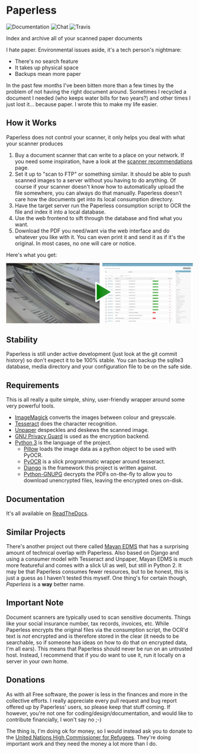 # Paperless

![Documentation](https://readthedocs.org/projects/paperless/badge/?version=latest)
![Chat](https://badges.gitter.im/danielquinn/paperless.svg)
![Travis](https://travis-ci.org/danielquinn/paperless.svg?branch=master)

Index and archive all of your scanned paper documents

I hate paper.  Environmental issues aside, it's a tech person's nightmare:

* There's no search feature
* It takes up physical space
* Backups mean more paper

In the past few months I've been bitten more than a few times by the problem
of not having the right document around.  Sometimes I recycled a document I
needed (who keeps water bills for two years?) and other times I just lost
it... because paper.  I wrote this to make my life easier.


## How it Works

Paperless does not control your scanner, it only helps you deal with what your
scanner produces

1. Buy a document scanner that can write to a place on your network.  If you
   need some inspiration, have a look at the [scanner recommendations](https://paperless.readthedocs.io/en/latest/scanners.html)
   page.
2. Set it up to "scan to FTP" or something similar. It should be able to push
   scanned images to a server without you having to do anything.  Of course if
   your scanner doesn't know how to automatically upload the file somewhere,
   you can always do that manually.  Paperless doesn't care how the documents
   get into its local consumption directory.
3. Have the target server run the Paperless consumption script to OCR the file
   and index it into a local database.
4. Use the web frontend to sift through the database and find what you want.
5. Download the PDF you need/want via the web interface and do whatever you
   like with it.  You can even print it and send it as if it's the original.
   In most cases, no one will care or notice.

Here's what you get:

![The before and after](docs/_static/screenshot.png?raw=true)


## Stability

Paperless is still under active development (just look at the git commit
history) so don't expect it to be 100% stable.  You can backup the sqlite3
database, media directory and your configuration file to be on the safe side.


## Requirements

This is all really a quite simple, shiny, user-friendly wrapper around some
very powerful tools.

* [ImageMagick](http://imagemagick.org/) converts the images between colour and
  greyscale.
* [Tesseract](https://github.com/tesseract-ocr) does the character recognition.
* [Unpaper](https://www.flameeyes.eu/projects/unpaper) despeckles and deskews
  the scanned image.
* [GNU Privacy Guard](https://gnupg.org/) is used as the encryption backend.
* [Python 3](https://python.org/) is the language of the project.
  * [Pillow](https://pypi.python.org/pypi/pillowfight/) loads the image data as
    a python object to be used with PyOCR.
  * [PyOCR](https://github.com/jflesch/pyocr) is a slick programmatic wrapper
    around tesseract.
  * [Django](https://www.djangoproject.com/) is the framework this project is 
    written against.
  * [Python-GNUPG](http://pythonhosted.org/python-gnupg/) decrypts the PDFs
    on-the-fly to allow you to download unencrypted files, leaving the
    encrypted ones on-disk.


## Documentation

It's all available on [ReadTheDocs](https://paperless.readthedocs.org/).


## Similar Projects

There's another project out there called [Mayan EDMS](https://mayan.readthedocs.org/en/latest/)
that has a surprising amount of technical overlap with Paperless.  Also based
on Django and using a consumer model with Tesseract and Unpaper, Mayan EDMS is
*much* more featureful and comes with a slick UI as well, but still in Python
2. It may be that Paperless consumes fewer resources, but to be honest, this is
just a guess as I haven't tested this myself.  One thing's for certain though,
*Paperless* is a **way** better name.


## Important Note

Document scanners are typically used to scan sensitive documents.  Things like
your social insurance number, tax records, invoices, etc.  While Paperless
encrypts the original files via the consumption script, the OCR'd text is *not*
encrypted and is therefore stored in the clear (it needs to be searchable, so
if someone has ideas on how to do that on encrypted data, I'm all ears).  This
means that Paperless should never be run on an untrusted host.  Instead, I
recommend that if you do want to use it, run it locally on a server in your own
home.


## Donations

As with all Free software, the power is less in the finances and more in the
collective efforts.  I really appreciate every pull request and bug report
offered up by Paperless' users, so please keep that stuff coming.  If however,
you're not one for coding/design/documentation, and would like to contribute
financially, I won't say no ;-)

The thing is, I'm doing ok for money, so I would instead ask you to donate to
the [United Nations High Commissioner for Refugees](https://donate.unhcr.org/int-en/general).
They're doing important work and they need the money a lot more than I do.
